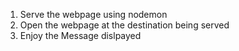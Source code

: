 1) Serve the webpage using nodemon
2) Open the webpage at the destination being served
3) Enjoy the Message dislpayed